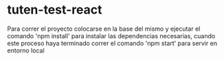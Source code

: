# tuten-test-react

Para correr el proyecto colocarse en la base del mismo y ejecutar el comando 'npm install' para instalar las dependencias necesarias, cuando este proceso haya terminado correr el comando 'npm start' para servir en entorno local
